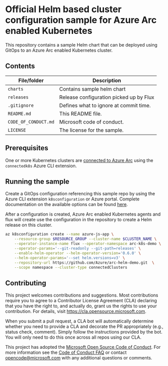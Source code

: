 # Official Helm based cluster configuration sample for Azure Arc enabled Kubernetes

This repository contains a sample Helm chart that can be deployed using GitOps to an Azure Arc enabled Kubernetes cluster.

## Contents

| File/folder          | Description                                |
|----------------------|--------------------------------------------|
| `charts`             | Contains sample helm chart                 |
| `releases`           | Release configuration picked up by Flux    |
| `.gitignore`         | Defines what to ignore at commit time.     |
| `README.md`          | This README file.                          |
| `CODE_OF_CONDUCT.md` | Microsoft code of conduct.                 |
| `LICENSE`            | The license for the sample.                |

## Prerequisites

One or more Kubernetes clusters are [connected to Azure Arc](https://docs.microsoft.com/en-in/azure/azure-arc/kubernetes/connect-cluster) using the `connectedk8s` Azure CLI extension.

## Running the sample

Create a GitOps configuration referencing this sample repo by using the Azure CLI extension `k8sconfiguration` or Azure portal. Complete documentation on the available options can be found [here](https://docs.microsoft.com/en-in/azure/azure-arc/kubernetes/use-gitops-connected-cluster).

After a configuration is created, Azure Arc enabled Kubernetes agents and flux will create use the configuration in the repository to create a Helm release on this cluster.

```bash
az k8sconfiguration create --name azure-js-app \
    --resource-group $RESOURCE_GROUP --cluster-name $CLUSTER_NAME \
    --operator-instance-name flux --operator-namespace arc-k8s-demo \
    --operator-params='--git-readonly --git-path=releases' \
    --enable-helm-operator --helm-operator-version='0.6.0' \
    --helm-operator-params='--set helm.versions=v3' \
    --repository-url https://github.com/Azure/arc-helm-demo.git  \
    --scope namespace --cluster-type connectedClusters
```

## Contributing

This project welcomes contributions and suggestions.  Most contributions require you to agree to a
Contributor License Agreement (CLA) declaring that you have the right to, and actually do, grant us
the rights to use your contribution. For details, visit https://cla.opensource.microsoft.com.

When you submit a pull request, a CLA bot will automatically determine whether you need to provide
a CLA and decorate the PR appropriately (e.g., status check, comment). Simply follow the instructions
provided by the bot. You will only need to do this once across all repos using our CLA.

This project has adopted the [Microsoft Open Source Code of Conduct](https://opensource.microsoft.com/codeofconduct/).
For more information see the [Code of Conduct FAQ](https://opensource.microsoft.com/codeofconduct/faq/) or
contact [opencode@microsoft.com](mailto:opencode@microsoft.com) with any additional questions or comments.
